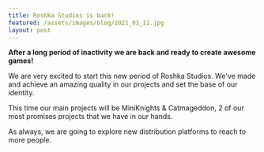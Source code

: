 ```yaml
---
title: Roshka Studios is back!
featured: /assets/images/blog/2021_01_11.jpg
layout: post
---
```


**After a long period of inactivity we are back and ready to create awesome games!**

We are very excited to start this new period of Roshka Studios. We've made and achieve an amazing quality in our projects and set the base of our identity.

This time our main projects will be MiniKnights & Catmageddon, 2 of our most promises projects that we have in our hands.

As always, we are going to explore new distribution platforms to reach to more people.